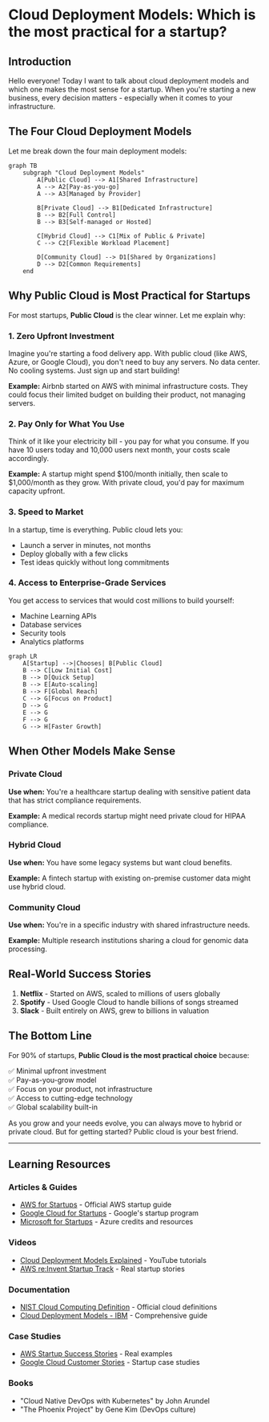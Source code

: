 # Cloud Deployment Models: Which is the most practical for a startup?

## Introduction

Hello everyone! Today I want to talk about cloud deployment models and which one makes the most sense for a startup. When you're starting a new business, every decision matters - especially when it comes to your infrastructure.

## The Four Cloud Deployment Models

Let me break down the four main deployment models:

```mermaid
graph TB
    subgraph "Cloud Deployment Models"
        A[Public Cloud] --> A1[Shared Infrastructure]
        A --> A2[Pay-as-you-go]
        A --> A3[Managed by Provider]
        
        B[Private Cloud] --> B1[Dedicated Infrastructure]
        B --> B2[Full Control]
        B --> B3[Self-managed or Hosted]
        
        C[Hybrid Cloud] --> C1[Mix of Public & Private]
        C --> C2[Flexible Workload Placement]
        
        D[Community Cloud] --> D1[Shared by Organizations]
        D --> D2[Common Requirements]
    end
```

## Why Public Cloud is Most Practical for Startups

For most startups, **Public Cloud** is the clear winner. Let me explain why:

### 1. **Zero Upfront Investment**
Imagine you're starting a food delivery app. With public cloud (like AWS, Azure, or Google Cloud), you don't need to buy any servers. No data center. No cooling systems. Just sign up and start building!

**Example:** Airbnb started on AWS with minimal infrastructure costs. They could focus their limited budget on building their product, not managing servers.

### 2. **Pay Only for What You Use**
Think of it like your electricity bill - you pay for what you consume. If you have 10 users today and 10,000 users next month, your costs scale accordingly.

**Example:** A startup might spend $100/month initially, then scale to $1,000/month as they grow. With private cloud, you'd pay for maximum capacity upfront.

### 3. **Speed to Market**
In a startup, time is everything. Public cloud lets you:
- Launch a server in minutes, not months
- Deploy globally with a few clicks
- Test ideas quickly without long commitments

### 4. **Access to Enterprise-Grade Services**
You get access to services that would cost millions to build yourself:
- Machine Learning APIs
- Database services
- Security tools
- Analytics platforms

```mermaid
graph LR
    A[Startup] -->|Chooses| B[Public Cloud]
    B --> C[Low Initial Cost]
    B --> D[Quick Setup]
    B --> E[Auto-scaling]
    B --> F[Global Reach]
    C --> G[Focus on Product]
    D --> G
    E --> G
    F --> G
    G --> H[Faster Growth]
```

## When Other Models Make Sense

### Private Cloud
**Use when:** You're a healthcare startup dealing with sensitive patient data that has strict compliance requirements.

**Example:** A medical records startup might need private cloud for HIPAA compliance.

### Hybrid Cloud
**Use when:** You have some legacy systems but want cloud benefits.

**Example:** A fintech startup with existing on-premise customer data might use hybrid cloud.

### Community Cloud
**Use when:** You're in a specific industry with shared infrastructure needs.

**Example:** Multiple research institutions sharing a cloud for genomic data processing.

## Real-World Success Stories

1. **Netflix** - Started on AWS, scaled to millions of users globally
2. **Spotify** - Used Google Cloud to handle billions of songs streamed
3. **Slack** - Built entirely on AWS, grew to billions in valuation

## The Bottom Line

For 90% of startups, **Public Cloud is the most practical choice** because:

✅ Minimal upfront investment  
✅ Pay-as-you-grow model  
✅ Focus on your product, not infrastructure  
✅ Access to cutting-edge technology  
✅ Global scalability built-in  

As you grow and your needs evolve, you can always move to hybrid or private cloud. But for getting started? Public cloud is your best friend.

---

## Learning Resources

### Articles & Guides
- [AWS for Startups](https://aws.amazon.com/startups/) - Official AWS startup guide
- [Google Cloud for Startups](https://cloud.google.com/startup) - Google's startup program
- [Microsoft for Startups](https://www.microsoft.com/en-us/startups) - Azure credits and resources

### Videos
- [Cloud Deployment Models Explained](https://www.youtube.com/results?search_query=cloud+deployment+models+explained) - YouTube tutorials
- [AWS re:Invent Startup Track](https://www.youtube.com/results?search_query=aws+reinvent+startups) - Real startup stories

### Documentation
- [NIST Cloud Computing Definition](https://nvlpubs.nist.gov/nistpubs/Legacy/SP/nistspecialpublication800-145.pdf) - Official cloud definitions
- [Cloud Deployment Models - IBM](https://www.ibm.com/cloud/learn/cloud-deployment-models) - Comprehensive guide

### Case Studies
- [AWS Startup Success Stories](https://aws.amazon.com/solutions/case-studies/startups/) - Real examples
- [Google Cloud Customer Stories](https://cloud.google.com/customers#/industries=Startups) - Startup case studies

### Books
- "Cloud Native DevOps with Kubernetes" by John Arundel
- "The Phoenix Project" by Gene Kim (DevOps culture)
